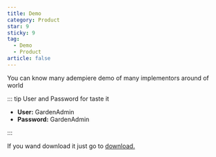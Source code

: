 ```yaml
---
title: Demo
category: Product
star: 9
sticky: 9
tag:
  - Demo
  - Product
article: false
---
```


You can know many adempiere demo of many implementors around of world

::: tip User and Password for taste it

- **User:** GardenAdmin
- **Password:** GardenAdmin

:::

If you wand download it just go to [download.](../downloads)
